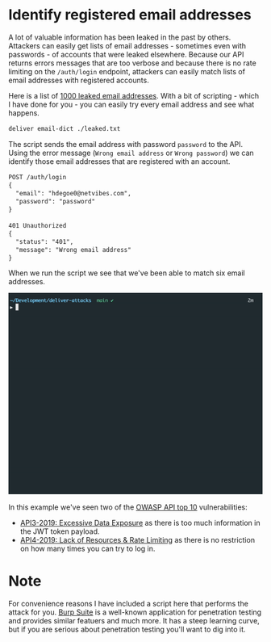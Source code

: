 # Identify registered email addresses

A lot of valuable information has been leaked in the past by others. Attackers can easily get lists of email addresses - sometimes even with passwords - of accounts that were leaked elsewhere. Because our API returns errors messages that are too verbose and because there is no rate limiting on the `/auth/login` endpoint, attackers can easily match lists of email addresses with registered accounts. 

Here is a list of [1000 leaked email addresses](../../demos//attack-2/leaked.txt). With a bit of scripting - which I have done for you - you can easily try every email address and see what happens. 

```bash
deliver email-dict ./leaked.txt
```

The script sends the email address with password `password` to the API. Using the error message (`Wrong email address` or `Wrong password`) we can identify those email addresses that are registered with an account.

```
POST /auth/login
{
  "email": "hdegoe0@netvibes.com",
  "password": "password" 
}

401 Unauthorized
{
  "status": "401",
  "message": "Wrong email address"
}
```

When we run the script we see that we've been able to match six email addresses. 

![deliver email-dict](./deliver_dict_emails.gif)

In this example we've seen two of the [OWASP API top 10](https://owasp.org/www-project-api-security/) vulnerabilities:

- [API3-2019: Excessive Data Exposure](https://github.com/OWASP/API-Security/blob/master/2019/en/src/0xa3-excessive-data-exposure.md) as there is too much information in the JWT token payload.
- [API4-2019: Lack of Resources & Rate Limiting](https://github.com/OWASP/API-Security/blob/master/2019/en/src/0xa4-lack-of-resources-and-rate-limiting.md) as there is no restriction on how many times you can try to log in.

# Note 

For convenience reasons I have included a script here that performs the attack for you. [Burp Suite](https://portswigger.net/burp) is a well-known application for penetration testing and provides similar featuers and much more. It has a steep learning curve, but if you are serious about penetration testing you'll want to dig into it.